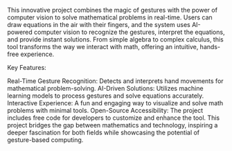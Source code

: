 This innovative project combines the magic of gestures with the power of computer vision to solve mathematical problems in real-time. Users can draw equations in the air with their fingers, and the system uses AI-powered computer vision to recognize the gestures, interpret the equations, and provide instant solutions. From simple algebra to complex calculus, this tool transforms the way we interact with math, offering an intuitive, hands-free experience.

Key Features:

Real-Time Gesture Recognition: Detects and interprets hand movements for mathematical problem-solving.
AI-Driven Solutions: Utilizes machine learning models to process gestures and solve equations accurately.
Interactive Experience: A fun and engaging way to visualize and solve math problems with minimal tools.
Open-Source Accessibility: The project includes free code for developers to customize and enhance the tool.
This project bridges the gap between mathematics and technology, inspiring a deeper fascination for both fields while showcasing the potential of gesture-based computing.
